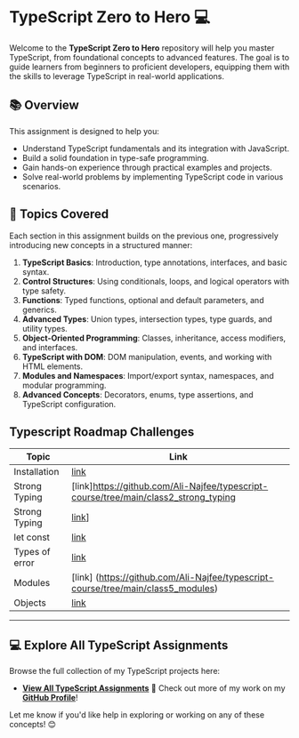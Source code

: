 # TypeScript Zero to Hero  💻

Welcome to the **TypeScript Zero to Hero**  repository will help you master TypeScript, from foundational concepts to advanced features. The goal is to guide learners from beginners to proficient developers, equipping them with the skills to leverage TypeScript in real-world applications.

## 📚 Overview
This assignment is designed to help you:
- Understand TypeScript fundamentals and its integration with JavaScript.
- Build a solid foundation in type-safe programming.
- Gain hands-on experience through practical examples and projects.
- Solve real-world problems by implementing TypeScript code in various scenarios.

## 📝 Topics Covered

Each section in this assignment builds on the previous one, progressively introducing new concepts in a structured manner:

1. **TypeScript Basics**: Introduction, type annotations, interfaces, and basic syntax.
2. **Control Structures**: Using conditionals, loops, and logical operators with type safety.
3. **Functions**: Typed functions, optional and default parameters, and generics.
4. **Advanced Types**: Union types, intersection types, type guards, and utility types.
5. **Object-Oriented Programming**: Classes, inheritance, access modifiers, and interfaces.
6. **TypeScript with DOM**: DOM manipulation, events, and working with HTML elements.
7. **Modules and Namespaces**: Import/export syntax, namespaces, and modular programming.
8. **Advanced Concepts**: Decorators, enums, type assertions, and TypeScript configuration.
## Typescript Roadmap Challenges

| Topic    | Link     |
|----------|----------|
| Installation   |  [link](https://github.com/Ali-Najfee/typescript-course/tree/main/class1_Hello!)  |
| Strong Typing    | [link]https://github.com/Ali-Najfee/typescript-course/tree/main/class2_strong_typing   |
| Strong Typing    | [link]([https://github.com/Ali-Najfee/typescript-course/tree/main/class2_strong_typing)]
|let const  |[link](https://github.com/Ali-Najfee/typescript-course/tree/main/class3_const_let)  |
|  Types of error    | [link](https://github.com/Ali-Najfee/typescript-course/tree/main/class4_typesOf_errors)  |
| Modules    | [link] (https://github.com/Ali-Najfee/typescript-course/tree/main/class5_modules)  |
| Objects| [link](https://github.com/Ali-Najfee/typescript-course/tree/main/class6_object)   |


---
## 💻 Explore All TypeScript Assignments

Browse the full collection of my TypeScript projects here:
- **[View All TypeScript Assignments](https://github.com/Ali-Najfee/Typescript-assignment)**
📌 Check out more of my work on my **[GitHub Profile](https://github.com/Ali-Najfee/)**!

Let me know if you'd like help in exploring or working on any of these concepts! 😊

